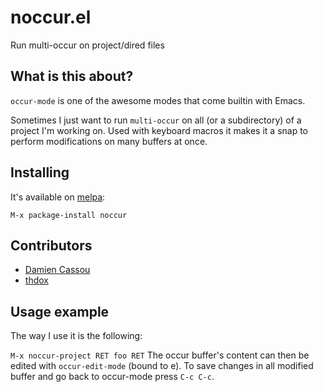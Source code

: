 noccur.el
=========

Run multi-occur on project/dired files

## What is this about?

`occur-mode` is one of the awesome modes that come builtin with Emacs.

Sometimes I just want to run `multi-occur` on all (or a subdirectory) of a project I'm working on. 
Used with keyboard macros it makes it a snap to perform modifications on many buffers at once.

## Installing

It's available on [melpa](http://melpa.milkbox.net/):

    M-x package-install noccur

## Contributors

- [Damien Cassou](http://damiencassou.seasidehosting.st)
- [thdox](https://github.com/thdox)

## Usage example

The way I use it is the following:

`M-x noccur-project RET foo RET` The occur buffer's content can then be edited with `occur-edit-mode` (bound to e). 
To save changes in all modified buffer and go back to occur-mode press `C-c C-c`.
